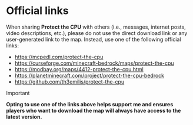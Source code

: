 # Official links

When sharing **Protect the CPU** with others (i.e., messages, internet posts, video descriptions, etc.), please do not use the direct download link or any user-generated link to the map. Instead, use one of the following official links:
- https://mcpedl.com/protect-the-cpu
- https://curseforge.com/minecraft-bedrock/maps/protect-the-cpu
- https://modbay.org/maps/4412-protect-the-cpu.html
- https://planetminecraft.com/project/protect-the-cpu-bedrock
- https://github.com/th3emilis/protect-the-cpu

> [!IMPORTANT]
> **Opting to use one of the links above helps support me and ensures players who want to download the map will always have access to the latest version.**
